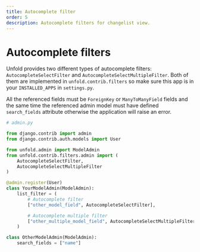 ```yaml
---
title: Autocomplete filter
order: 5
description: Autocomplete filters for changelist view.
---
```


# Autocomplete filters

Unfold provides two different types of autocomplete filters: `AutocompleteSelectFilter` and `AutocompleteSelectMultipleFilter`. Both of them are implemented in `unfold.contrib.filters` so make sure this app is in your `INSTALLED_APPS` in `settings.py`.

All the referenced fields must be `ForeignKey` or `ManyToManyField` fields and the same time the referenced admin model must have defined `search_fields` attribute otherwise the application will raise an error.

```python
# admin.py

from django.contrib import admin
from django.contrib.auth.models import User

from unfold.admin import ModelAdmin
from unfold.contrib.filters.admin import (
    AutocompleteSelectFilter,
    AutocompleteSelectMultipleFilter
)

@admin.register(User)
class YourModelAdmin(ModelAdmin):
    list_filter = (
        # Autocomplete filter
        ["other_model_field", AutocompleteSelectFilter],

        # Autocomplete multiple filter
        ["other_multiple_model_field", AutocompleteSelectMultipleFilter],
    )

class OtherModelAdmin(ModelAdmin):
    search_fields = ["name"]
```
